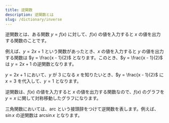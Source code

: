 ```yaml
---
title: 逆関数
description: 逆関数とは
slug: /dictionary/inverse
---
```


逆関数とは、ある関数 $y = f(x)$ に対して、$f(x)$ の値を入力すると $x$ の値を出力する関数のことです。

例えば、$y = 2x + 1$ という関数があったとき、$x$ の値を入力すると $y$ の値を出力する関数は $y = \frac{x - 1}{2}$ となります。このとき、$y = \frac{x - 1}{2}$ は $y = 2x + 1$ の逆関数となります。

$y = 2x + 1$ において、$y$ が $3$ になる $x$ を知りたいとき、$y = \frac{x - 1}{2}$ に $x = 3$ を代入して、$y = 1$ となります。

逆関数は、$f(x)$ の値を入力すると $x$ の値を出力する関数なので、$f(x)$ のグラフを $y = x$ に関して対称移動したグラフになります。

三角関数においては、arc という接頭辞をつけて逆関数を表します。例えば、$\sin x$ の逆関数は $\arcsin x$ となります。
